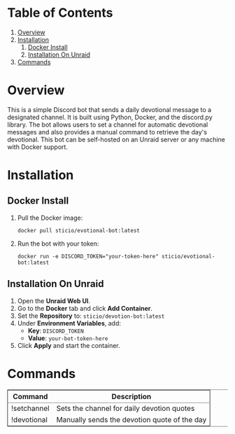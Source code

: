 # Table of Contents

1. [Overview](#org2d0cc27)
2. [Installation](#orgf5b5fca)
   1. [Docker Install](#org799d599)
   2. [Installation On Unraid](#org7baa9c1)
3. [Commands](#orgacd88a9)



# Overview

This is a simple Discord bot that sends a daily devotional message to a designated channel. It is built using Python, Docker, and the discord.py library. The bot allows users to set a channel for automatic devotional messages and also provides a manual command to retrieve the day's devotional. This bot can be self-hosted on an Unraid server or any machine with Docker support.



# Installation



## Docker Install

1. Pull the Docker image:

   ```
   docker pull sticio/evotional-bot:latest
   ```

2. Run the bot with your token:

   ```
   docker run -e DISCORD_TOKEN="your-token-here" sticio/evotional-bot:latest
   ```



## Installation On Unraid

1. Open the **Unraid Web UI**.
2. Go to the **Docker** tab and click **Add Container**.
3. Set the **Repository** to: `sticio/devotion-bot:latest`
4. Under **Environment Variables**, add:
   - **Key**: `DISCORD_TOKEN`
   - **Value**: `your-bot-token-here`
5. Click **Apply** and start the container.



# Commands

<table border="2" cellspacing="0" cellpadding="6" rules="groups" frame="hsides">


<colgroup>
<col  class="org-left" />

<col  class="org-left" />
</colgroup>
<thead>
<tr>
<th scope="col" class="org-left">Command</th>
<th scope="col" class="org-left">Description</th>
</tr>
</thead>
<tbody>
<tr>
<td class="org-left">!setchannel</td>
<td class="org-left">Sets the channel for daily devotion quotes</td>
</tr>

<tr>
<td class="org-left">!devotional</td>
<td class="org-left">Manually sends the devotion quote of the day</td>
</tr>
